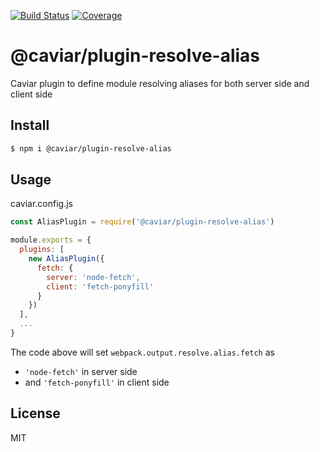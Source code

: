 [![Build Status](https://travis-ci.org/kaelzhang/caviar-plugin-resolve-alias.svg?branch=master)](https://travis-ci.org/kaelzhang/caviar-plugin-resolve-alias)
[![Coverage](https://codecov.io/gh/kaelzhang/caviar-plugin-resolve-alias/branch/master/graph/badge.svg)](https://codecov.io/gh/kaelzhang/caviar-plugin-resolve-alias)
<!-- optional appveyor tst
[![Windows Build Status](https://ci.appveyor.com/api/projects/status/github/kaelzhang/caviar-plugin-resolve-alias?branch=master&svg=true)](https://ci.appveyor.com/project/kaelzhang/caviar-plugin-resolve-alias)
-->
<!-- optional npm version
[![NPM version](https://badge.fury.io/js/@caviar/plugin-resolve-alias.svg)](http://badge.fury.io/js/@caviar/plugin-resolve-alias)
-->
<!-- optional npm downloads
[![npm module downloads per month](http://img.shields.io/npm/dm/@caviar/plugin-resolve-alias.svg)](https://www.npmjs.org/package/@caviar/plugin-resolve-alias)
-->
<!-- optional dependency status
[![Dependency Status](https://david-dm.org/kaelzhang/caviar-plugin-resolve-alias.svg)](https://david-dm.org/kaelzhang/caviar-plugin-resolve-alias)
-->

# @caviar/plugin-resolve-alias

Caviar plugin to define module resolving aliases for both server side and client side

## Install

```sh
$ npm i @caviar/plugin-resolve-alias
```

## Usage

caviar.config.js

```js
const AliasPlugin = require('@caviar/plugin-resolve-alias')

module.exports = {
  plugins: [
    new AliasPlugin({
      fetch: {
        server: 'node-fetch',
        client: 'fetch-ponyfill'
      }
    })
  ],
  ...
}
```

The code above will set `webpack.output.resolve.alias.fetch` as

- `'node-fetch'` in server side
- and `'fetch-ponyfill'` in client side

## License

MIT
